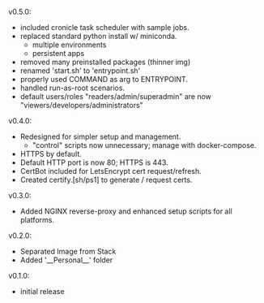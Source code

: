 v0.5.0:
  * included cronicle task scheduler with sample jobs.
  * replaced standard python install w/ miniconda.
    * multiple environments
    * persistent apps
  * removed many preinstalled packages (thinner img)
  * renamed 'start.sh' to 'entrypoint.sh'
  * properly used COMMAND as arg to ENTRYPOINT.
  * handled run-as-root scenarios.
  * default users/roles "readers/admin/superadmin" are now "viewers/developers/administrators"

v0.4.0:
* Redesigned for simpler setup and management.
  * "control" scripts now unnecessary; manage with docker-compose.
* HTTPS by default.
* Default HTTP port is now 80; HTTPS is 443.
* CertBot included for LetsEncrypt cert request/refresh.
* Created certify.[sh/ps1] to generate / request certs.

v0.3.0:
* Added NGINX reverse-proxy and enhanced setup scripts for all platforms.

v0.2.0:
* Separated Image from Stack
* Added '\_\_Personal\_\_' folder

v0.1.0:
* initial release

